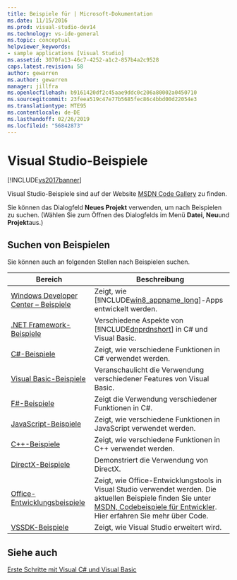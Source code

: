 ```yaml
---
title: Beispiele für | Microsoft-Dokumentation
ms.date: 11/15/2016
ms.prod: visual-studio-dev14
ms.technology: vs-ide-general
ms.topic: conceptual
helpviewer_keywords:
- sample applications [Visual Studio]
ms.assetid: 3070fa13-46c7-4252-a1c2-857b4a2c9528
caps.latest.revision: 58
author: gewarren
ms.author: gewarren
manager: jillfra
ms.openlocfilehash: b9161420df2c45aae9ddc0c206a80002a0450710
ms.sourcegitcommit: 23feea519c47e77b5685fec86c4bbd00d22054e3
ms.translationtype: MTE95
ms.contentlocale: de-DE
ms.lasthandoff: 02/26/2019
ms.locfileid: "56842873"
---
```

# <a name="visual-studio-samples"></a>Visual Studio-Beispiele
[!INCLUDE[vs2017banner](../includes/vs2017banner.md)]

Visual Studio-Beispiele sind auf der Website [MSDN Code Gallery](http://go.microsoft.com/fwlink/?LinkID=127810) zu finden.

 Sie können das Dialogfeld **Neues Projekt** verwenden, um nach Beispielen zu suchen. (Wählen Sie zum Öffnen des Dialogfelds im Menü **Datei**, **Neu**und **Projekt**aus.)

## <a name="finding-samples"></a>Suchen von Beispielen
 Sie können auch an folgenden Stellen nach Beispielen suchen.

|Bereich|Beschreibung|
|----------|-----------------|
|[Windows Developer Center – Beispiele](http://go.microsoft.com/fwlink/?LinkID=255278)|Zeigt, wie [!INCLUDE[win8_appname_long](../includes/win8-appname-long-md.md)]-Apps entwickelt werden.|
|[.NET Framework-Beispiele](http://msdn.microsoft.com/177055f8-4a1f-43e7-aee6-995c196079b1)|Verschiedene Aspekte von [!INCLUDE[dnprdnshort](../includes/dnprdnshort-md.md)] in C# und Visual Basic.|
|[C#-Beispiele](http://code.msdn.microsoft.com/site/search?f%5B0%5D.Type=ProgrammingLanguage&f%5B0%5D.Value=C%23&f%5B0%5D.Text=C%23)|Zeigt, wie verschiedene Funktionen in C# verwendet werden.|
|[Visual Basic-Beispiele](http://code.msdn.microsoft.com/site/search?f%5B0%5D.Type=ProgrammingLanguage&f%5B0%5D.Value=VB&f%5B0%5D.Text=VB.NET)|Veranschaulicht die Verwendung verschiedener Features von Visual Basic.|
|[F#-Beispiele](http://code.msdn.microsoft.com/site/search?f%5B0%5D.Type=ProgrammingLanguage&f%5B0%5D.Value=F%23&f%5B0%5D.Text=F%23)|Zeigt die Verwendung verschiedener Funktionen in C#.|
|[JavaScript-Beispiele](http://code.msdn.microsoft.com/site/search?f%5B0%5D.Type=ProgrammingLanguage&f%5B0%5D.Value=JavaScript)|Zeigt, wie verschiedene Funktionen in JavaScript verwendet werden.|
|[C++-Beispiele](http://code.msdn.microsoft.com/site/search?f%5B0%5D.Type=ProgrammingLanguage&f%5B0%5D.Value=C%2B%2B)|Zeigt, wie verschiedene Funktionen in C++ verwendet werden.|
|[DirectX-Beispiele](http://code.msdn.microsoft.com/site/search?query=DirectX&f%5B1%5D.Value=DirectX&f%5B1%5D.Type=SearchText&f%5B0%5D.Value=C%20%20&f%5B0%5D.Type=ProgrammingLanguage&f%5B0%5D.Text=Invalid%20Value&ac=2)|Demonstriert die Verwendung von DirectX.|
|[Office-Entwicklungsbeispiele](http://msdn.microsoft.com/library/9ebc7de2-59dd-414c-888b-7549d3c3543c)|Zeigt, wie Office-Entwicklungstools in Visual Studio verwendet werden. Die aktuellen Beispiele finden Sie unter [MSDN, Codebeispiele für Entwickler](http://go.microsoft.com/fwlink/?LinkID=248199). Hier erfahren Sie mehr über Code.|
|[VSSDK-Beispiele](https://aka.ms/vs2015sdksamples)|Zeigt, wie Visual Studio erweitert wird.|

## <a name="see-also"></a>Siehe auch
 [Erste Schritte mit Visual C# und Visual Basic](../ide/getting-started-with-visual-csharp-and-visual-basic.md)
